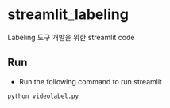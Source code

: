 # streamlit_labeling
Labeling 도구 개발을 위한 streamlit code

## Run
- Run the following command to run streamlit
```bash
python videolabel.py
```
